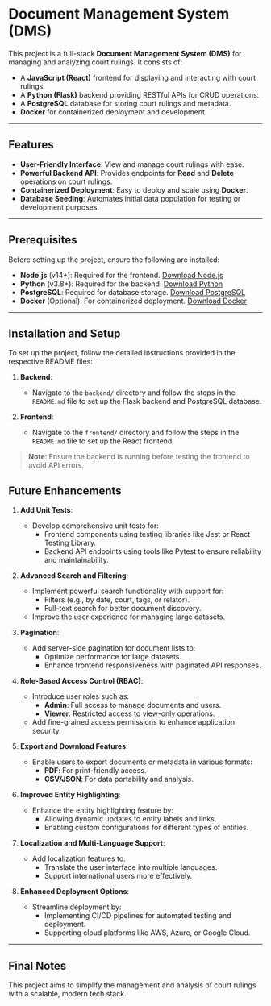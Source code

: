 # Document Management System (DMS)

This project is a full-stack **Document Management System (DMS)** for managing and analyzing court rulings. It consists of:

- A **JavaScript (React)** frontend for displaying and interacting with court rulings.
- A **Python (Flask)** backend providing RESTful APIs for CRUD operations.
- A **PostgreSQL** database for storing court rulings and metadata.
- **Docker** for containerized deployment and development.

---

## Features

- **User-Friendly Interface**: View and manage court rulings with ease.
- **Powerful Backend API**: Provides endpoints for **Read** and **Delete** operations on court rulings.
- **Containerized Deployment**: Easy to deploy and scale using **Docker**.
- **Database Seeding**: Automates initial data population for testing or development purposes.

---

## Prerequisites

Before setting up the project, ensure the following are installed:

- **Node.js** (v14+): Required for the frontend. [Download Node.js](https://nodejs.org/)
- **Python** (v3.8+): Required for the backend. [Download Python](https://www.python.org/)
- **PostgreSQL**: Required for database storage. [Download PostgreSQL](https://www.postgresql.org/)
- **Docker** (Optional): For containerized deployment. [Download Docker](https://www.docker.com/)

---

## Installation and Setup

To set up the project, follow the detailed instructions provided in the respective README files:

1. **Backend**:
   - Navigate to the `backend/` directory and follow the steps in the `README.md` file to set up the Flask backend and PostgreSQL database.

2. **Frontend**:
   - Navigate to the `frontend/` directory and follow the steps in the `README.md` file to set up the React frontend.

> **Note**: Ensure the backend is running before testing the frontend to avoid API errors.


## Future Enhancements

1. **Add Unit Tests**:
   - Develop comprehensive unit tests for:
     - Frontend components using testing libraries like Jest or React Testing Library.
     - Backend API endpoints using tools like Pytest to ensure reliability and maintainability.

2. **Advanced Search and Filtering**:
   - Implement powerful search functionality with support for:
     - Filters (e.g., by date, court, tags, or relator).
     - Full-text search for better document discovery.
   - Improve the user experience for managing large datasets.

3. **Pagination**:
   - Add server-side pagination for document lists to:
     - Optimize performance for large datasets.
     - Enhance frontend responsiveness with paginated API responses.

4. **Role-Based Access Control (RBAC)**:
   - Introduce user roles such as:
     - **Admin**: Full access to manage documents and users.
     - **Viewer**: Restricted access to view-only operations.
   - Add fine-grained access permissions to enhance application security.

5. **Export and Download Features**:
   - Enable users to export documents or metadata in various formats:
     - **PDF**: For print-friendly access.
     - **CSV/JSON**: For data portability and analysis.

6. **Improved Entity Highlighting**:
   - Enhance the entity highlighting feature by:
     - Allowing dynamic updates to entity labels and links.
     - Enabling custom configurations for different types of entities.

7. **Localization and Multi-Language Support**:
   - Add localization features to:
     - Translate the user interface into multiple languages.
     - Support international users more effectively.

8. **Enhanced Deployment Options**:
   - Streamline deployment by:
     - Implementing CI/CD pipelines for automated testing and deployment.
     - Supporting cloud platforms like AWS, Azure, or Google Cloud.

---

## Final Notes

This project aims to simplify the management and analysis of court rulings with a scalable, modern tech stack.